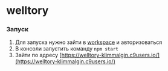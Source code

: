 # welltory

### Запуск
1. Для запуска нужно зайти в [workspace](https://ide.c9.io/klimmalgin/welltory) и авторизоваться
2. В консоли запустить команду `npm start`
3. Зайти по адресу [https://welltory-klimmalgin.c9users.io/](https://welltory-klimmalgin.c9users.io/)
